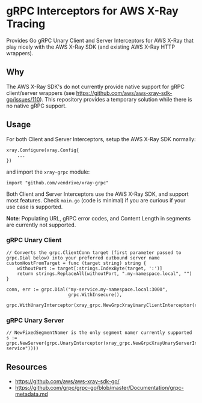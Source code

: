 # gRPC Interceptors for AWS X-Ray Tracing

Provides Go gRPC Unary Client and Server Interceptors for AWS X-Ray that play nicely with the AWS X-Ray SDK (and existing AWS X-Ray HTTP wrappers).

## Why

The AWS X-Ray SDK's do not currently provide native support for gRPC client/server wrappers (see https://github.com/aws/aws-xray-sdk-go/issues/110). This repository provides a temporary solution while there is no native gRPC support.

## Usage

For both Client and Server Interceptors, setup the AWS X-Ray SDK normally:

```
xray.Configure(xray.Config{
    ...
})
```

and import the `xray-grpc` module:

```
import "github.com/vendrive/xray-grpc"
```

Both Client and Server Interceptors use the AWS X-Ray SDK, and support most features. Check `main.go` (code is minimal) if you are curious if your use case is supported.

**Note**: Populating URL, gRPC error codes, and Content Length in segments are currently not supported.

### gRPC Unary Client

```
// Converts the grpc.ClientConn target (first parameter passed to grpc.Dial below) into your preferred outbound server name
customHostFromTarget = func (target string) string {
    withoutPort := target[:strings.IndexByte(target, ':')]
    return strings.ReplaceAll(withoutPort, ".my-namespace.local", "")
}

conn, err := grpc.Dial("my-service.my-namespace.local:3000",
                       grpc.WithInsecure(),
                       grpc.WithUnaryInterceptor(xray_grpc.NewGrpcXrayUnaryClientInterceptor(customHostFromTarget)))
```

### gRPC Unary Server

```
// NewFixedSegmentNamer is the only segment namer currently supported
s := grpc.NewServer(grpc.UnaryInterceptor(xray_grpc.NewGrpcXrayUnaryServerInterceptor(xray.NewFixedSegmentNamer("my-service"))))
```

## Resources
- https://github.com/aws/aws-xray-sdk-go/
- https://github.com/grpc/grpc-go/blob/master/Documentation/grpc-metadata.md